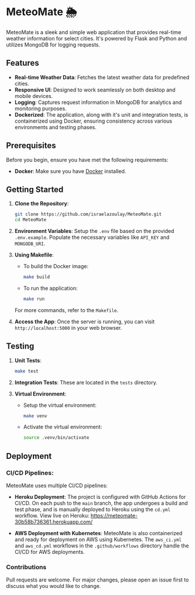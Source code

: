 # MeteoMate 🌦️

MeteoMate is a sleek and simple web application that provides real-time weather information for select cities. It's powered by Flask and Python and utilizes MongoDB for logging requests.

## Features

- **Real-time Weather Data**: Fetches the latest weather data for predefined cities.
- **Responsive UI**: Designed to work seamlessly on both desktop and mobile devices.
- **Logging**: Captures request information in MongoDB for analytics and monitoring purposes.
- **Dockerized**: The application, along with it's unit and integration tests, is containerized using Docker, ensuring consistency across various environments and testing phases.

## Prerequisites

Before you begin, ensure you have met the following requirements:

- **Docker**: Make sure you have [Docker](https://www.docker.com/) installed.

## Getting Started

1. **Clone the Repository**:
    ```bash
    git clone https://github.com/israelazoulay/MeteoMate.git
    cd MeteoMate
    ```

2. **Environment Variables**: Setup the `.env` file based on the provided `.env.example`. Populate the necessary variables like `API_KEY` and `MONGODB_URI`.

3. **Using Makefile**:
    - To build the Docker image:
      ```bash
      make build
      ```
    - To run the application:
      ```bash
      make run
      ```

    For more commands, refer to the `Makefile`.

4. **Access the App**: Once the server is running, you can visit `http://localhost:5000` in your web browser.

## Testing

1. **Unit Tests**: 
    ```bash
    make test
    ```

2. **Integration Tests**: These are located in the `tests` directory.

3. **Virtual Environment**:
    - Setup the virtual environment:
      ```bash
      make venv
      ```
    - Activate the virtual environment:
      ```bash
      source .venv/bin/activate
      ```

## Deployment

### CI/CD Pipelines:

MeteoMate uses multiple CI/CD pipelines:

- **Heroku Deployment**: The project is configured with GitHub Actions for CI/CD. On each push to the `main` branch, the app undergoes a build and test phase, and is manually deployed to Heroku using the `cd.yml` workflow.
View live on Heroku: https://meteomate-30b58b736361.herokuapp.com/
  
- **AWS Deployment with Kubernetes**: MeteoMate is also containerized and ready for deployment on AWS using Kubernetes. The `aws_ci.yml` and `aws_cd.yml` workflows in the `.github/workflows` directory handle the CI/CD for AWS deployments.

### Contributions

Pull requests are welcome. For major changes, please open an issue first to discuss what you would like to change.